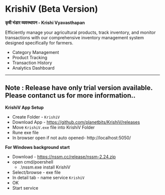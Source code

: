 # KrishiV (Beta Version)

 **कृषी भंडार व्यवस्थापन - Krishi Vyavasthapan**
 
Efficiently manage your agricultural products, track inventory, and monitor transactions with our comprehensive inventory management system designed specifically for farmers.

 - Category Management
 - Product Tracking
 - Transaction History
 - Analytics Dashboard
 
 ---
Note : Release have only trial version available.
Please contanct us for more information.. 
---



**KrishiV App Setup**

- Create Folder - `KrishiV`
- Download App - https://github.com/planetbits/KrishiV/releases
- Move `KrishiV.exe` file into KrishiV Folder
- Rune exe file 
- In browser open if not auto opened-  http://localhost:5050/

**For Windows background start**

- Download - https://nssm.cc/release/nssm-2.24.zip
- open cmd/poershell
  - .\nssm.exe install KrishiV
- Select/browse - exe file
- In detail tab - name service `KrishiV`
- OK
- Start service

  
